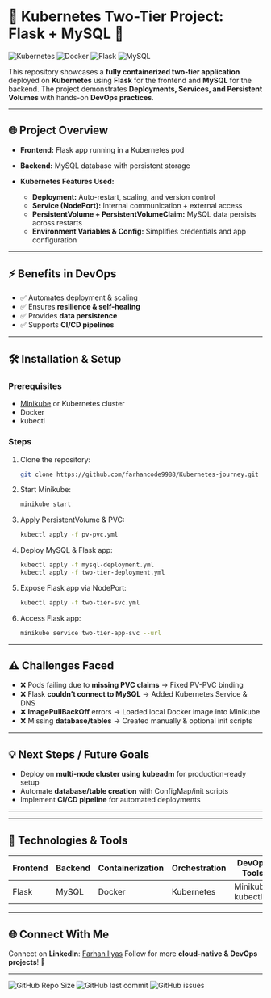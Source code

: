 # 🌟 Kubernetes Two-Tier Project: Flask + MySQL 🚀

![Kubernetes](https://img.shields.io/badge/Kubernetes-blue?logo=kubernetes\&logoColor=white)
![Docker](https://img.shields.io/badge/Docker-blue?logo=docker\&logoColor=white)
![Flask](https://img.shields.io/badge/Flask-lightgrey?logo=flask\&logoColor=black)
![MySQL](https://img.shields.io/badge/MySQL-blue?logo=mysql\&logoColor=white)

This repository showcases a **fully containerized two-tier application** deployed on **Kubernetes** using **Flask** for the frontend and **MySQL** for the backend.
The project demonstrates **Deployments, Services, and Persistent Volumes** with hands-on **DevOps practices**.

---

## 🌐 Project Overview

* **Frontend:** Flask app running in a Kubernetes pod
* **Backend:** MySQL database with persistent storage
* **Kubernetes Features Used:**

  * **Deployment:** Auto-restart, scaling, and version control
  * **Service (NodePort):** Internal communication + external access
  * **PersistentVolume + PersistentVolumeClaim:** MySQL data persists across restarts
  * **Environment Variables & Config:** Simplifies credentials and app configuration

---

## ⚡ Benefits in DevOps

* ✅ Automates deployment & scaling
* ✅ Ensures **resilience & self-healing**
* ✅ Provides **data persistence**
* ✅ Supports **CI/CD pipelines**

---

## 🛠 Installation & Setup

### Prerequisites

* [Minikube](https://minikube.sigs.k8s.io/docs/start/) or Kubernetes cluster
* Docker
* kubectl

### Steps

1. Clone the repository:

   ```bash
   git clone https://github.com/farhancode9988/Kubernetes-journey.git

   ```
2. Start Minikube:

   ```bash
   minikube start
   ```
3. Apply PersistentVolume & PVC:

   ```bash
   kubectl apply -f pv-pvc.yml
   ```
4. Deploy MySQL & Flask app:

   ```bash
   kubectl apply -f mysql-deployment.yml
   kubectl apply -f two-tier-deployment.yml
   ```
5. Expose Flask app via NodePort:

   ```bash
   kubectl apply -f two-tier-svc.yml
   ```
6. Access Flask app:

   ```bash
   minikube service two-tier-app-svc --url
   ```

---

## ⚠ Challenges Faced

* ❌ Pods failing due to **missing PVC claims** → Fixed PV-PVC binding
* ❌ Flask **couldn’t connect to MySQL** → Added Kubernetes Service & DNS
* ❌ **ImagePullBackOff** errors → Loaded local Docker image into Minikube
* ❌ Missing **database/tables** → Created manually & optional init scripts

---

## 💡 Next Steps / Future Goals

* Deploy on **multi-node cluster using kubeadm** for production-ready setup
* Automate **database/table creation** with ConfigMap/init scripts
* Implement **CI/CD pipeline** for automated deployments

---

---

## 🔖 Technologies & Tools

| Frontend | Backend | Containerization | Orchestration | DevOps Tools      |
| -------- | ------- | ---------------- | ------------- | ----------------- |
| Flask    | MySQL   | Docker           | Kubernetes    | Minikube, kubectl |

---

## 🌐 Connect With Me

Connect on **LinkedIn**: [Farhan Ilyas](https://www.linkedin.com/in/farhan-ilyas/)
Follow for more **cloud-native & DevOps projects**! 🚀

---

![GitHub Repo Size](https://img.shields.io/github/repo-size/<username>/<repository>)  ![GitHub last commit](https://img.shields.io/github/last-commit/<username>/<repository>)  ![GitHub issues](https://img.shields.io/github/issues/<username>/<repository>)
